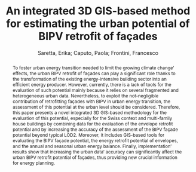 ---
layout: technique
title: "An integrated 3D GIS-based method for estimating the urban potential of BIPV retrofit of façades"
system_type: "False"
technique: "False"
design_study: "False"
evaluation: "False"
data: "False"
analysis: "True"
generation: "False"
curation_and_transformation: "False"
management: "True"
modeling: "True"
urban_analysis: "True"
visualization: "True"
sunlight_access: "True"
wind_ventilation: "False"
view_impact: "False"
energy: "True"
damage_and_disaster_management: "False"
climate: "False"
sound: "False"
property_cadastre: "False"
others: "False"
lookup: "False"
browse: "False"
locate: "True"
explore: "False"
identify: "True"
compare: "False"
summarize: "False"
distribution: "False"
trends: "False"
outliers: "False"
extremes: "True"
features: "False"
target_discovery: "False"
target_access: "True"
spatial_relation: "True"
buildings: "True"
streets: "False"
nature: "False"
uniform_discretization: "False"
structural_subdivision: "False"
univariate: "False"
multivariate: "True"
volumetric: "False"
temporal: "True"
sensing: "False"
statistical: "False"
simulation_based: "True"
learning_based: "False"
surveyed: "False"
site: "False"
block: "True"
multi_block: "True"
city: "False"
va_wo_model: "False"
post_model: "True"
model_integrated: "False"
assisted_models: "False"
overlay: "True"
embedded: "False"
linked: "False"
temporal_jx: "False"
spatial_jx: "False"
filter: "False"
aggregate: "True"
embed: "False"
glyphs: "False"
bar_charts: "True"
scatterplots: "False"
matrix: "False"
parallel_coordinates: "False"
map_2d: "False"
map_3d: "True"
walking: "False"
steering: "False"
selection_based: "False"
manipulation_based: "True"
distortion: "False"
ghosting: "False"
culling: "False"
birds_view: "True"
multi_view: "False"
assisted_steering: "False"
other: "False"
vr_cave: "False"
ar: "False"
desktop: "True"
mobile: "False"
case_study: "True"
user_study: "False"
statistical_evaluation: "True"
expert_interviews: "False"
key: "BLYJZDWU"
item_type: "journalArticle"
publication_year: "2020"
author: "Saretta, Erika; Caputo, Paola; Frontini, Francesco"
publication_title: "Sustainable Cities and Society"
isbn: "nan"
issn: "22106707"
doi: "10.1016/j.scs.2020.102410"
url_paper: "https://linkinghub.elsevier.com/retrieve/pii/S2210670720306314"
abstract_note: "nan"
date_added: "2023-01-30 00:33:43"
date_modified: "2023-01-30 00:33:43"
access_date: "2023-01-30 00:33:43"
pages: "102410"
num_pages: "nan"
issue: "nan"
volume: "62.0"
number_of_volumes: "nan"
journal_abbreviation: "Sustainable Cities and Society"
short_title: "nan"
series: "nan"
series_number: "nan"
series_text: "nan"
series_title: "nan"
publisher: "nan"
place: "nan"
language: "en"
rights: "nan"
type: "nan"
archive: "nan"
archive_location: "nan"
library_catalog: "DOI.org (Crossref)"
call_number: "nan"
extra: "nan"
notes: "nan"
link_attachments: "nan"
manual_tags: "nan"
automatic_tags: "nan"
editor: "nan"
series_editor: "nan"
translator: "nan"
contributor: "nan"
attorney_agent: "nan"
book_author: "nan"
cast_member: "nan"
commenter: "nan"
composer: "nan"
cosponsor: "nan"
counsel: "nan"
interviewer: "nan"
producer: "nan"
recipient: "nan"
reviewed_author: "nan"
scriptwriter: "nan"
words_by: "nan"
guest: "nan"
number: "nan"
edition: "nan"
running_time: "nan"
scale: "nan"
medium: "nan"
artwork_size: "nan"
filing_date: "nan"
application_number: "nan"
assignee: "nan"
issuing_authority: "nan"
country: "nan"
meeting_name: "nan"
conference_name: "nan"
court: "nan"
references: "nan"
reporter: "nan"
legal_status: "nan"
priority_numbers: "nan"
programming_language: "nan"
version: "nan"
system: "nan"
code: "nan"
code_number: "nan"
section: "nan"
session: "nan"
committee: "nan"
history: "nan"
legislative_body: "nan"
abstract: "To foster urban energy transition needed to limit the growing climate change’ effects, the urban BIPV retrofit of façades can play a significant role thanks to the transformation of the existing energy-intensive building sector into an efficient energy producer. However, currently, there is a lack of tools for the evaluation of such potential mainly because it relies on several fragmented and heterogeneous urban data. Nevertheless, to exploit the not-negligible contribution of retrofitting façades with BIPV in urban energy transition, the assessment of this potential at the urban level should be considered. Therefore, this paper presents a novel integrated 3D GIS-based methodology for the evaluation of this potential, especially for the Swiss context and multi-family house buildings by combining data for the evaluation of the envelope retrofit potential and by increasing the accuracy of the assessment of the BIPV façade potential beyond typical LOD2. Moreover, it includes GIS-based tools for evaluating the BIPV façade potential, the energy retrofit potential of envelopes, and the annual and seasonal urban energy balance. Finally, implementation’ results show that increasing the urban data’ accuracy can significantly affect the urban BIPV retrofit potential of façades, thus providing new crucial information for energy planning."
---